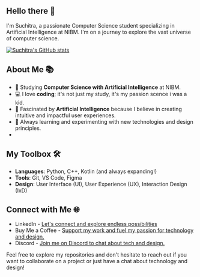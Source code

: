 ## Hello there 👋

<!--
**Suchitra-idu/Suchitra-idu** is a ✨ _special_ ✨ repository because its `README.md` (this file) appears on your GitHub profile.

Here are some ideas to get you started:

- 🔭 I’m currently working on ...
- 🌱 I’m currently learning ...
- 👯 I’m looking to collaborate on ...
- 🤔 I’m looking for help with ...
- 💬 Ask me about ...
- 📫 How to reach me: ...
- 😄 Pronouns: ...
- ⚡ Fun fact: ...
-->

I'm Suchitra, a passionate Computer Science student specializing in Artificial Intelligence at NIBM. I'm on a journey to explore the vast universe of computer science.

[![Suchitra's GitHub stats](https://github-readme-stats.vercel.app/api?username=Suchitra-idu)](https://github.com/anuraghazra/github-readme-stats)
## About Me 📚

- 🤖 Studying **Computer Science with Artificial Intelligence** at NIBM.
- 💻 I love **coding**; it's not just my study, it's my passion scence i was a kid.
- 🤖 Fascinated by **Artificial Intelligence** because I believe in creating intuitive and impactful user experiences.
- 🌱 Always learning and experimenting with new technologies and design principles.
- 

## My Toolbox 🛠️

- **Languages**: Python, C++, Kotlin (and always expanding!)
- **Tools**: Git, VS Code, Figma
- **Design**: User Interface (UI), User Experience (UX), Interaction Design (IxD)

## Connect with Me 🌐

- LinkedIn - [Let's connect and explore endless possibilities](http://linkedin.com/in/gamithasam)
- Buy Me a Coffee - [Support my work and fuel my passion for technology and design.](https://www.buymeacoffee.com/gamithasam)
- Discord - [Join me on Discord to chat about tech and design.](https://discordapp.com/users/gamitha_sam)

Feel free to explore my repositories and don't hesitate to reach out if you want to collaborate on a project or just have a chat about technology and design!
